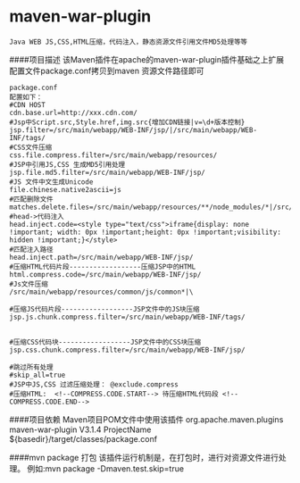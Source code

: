 # maven-war-plugin
	Java WEB JS,CSS,HTML压缩，代码注入，静态资源文件引用文件MD5处理等等

####项目描述
	该Maven插件在apache的maven-war-plugin插件基础之上扩展
	配置文件package.conf拷贝到maven 资源文件路径即可
	
	package.conf
	配置如下：
	#CDN HOST
	cdn.base.url=http://xxx.cdn.com/
	#Jsp中Script.src,Style.href,img.src{增加CDN链接|v=\d+版本控制}
	jsp.filter=/src/main/webapp/WEB-INF/jsp/|/src/main/webapp/WEB-INF/tags/
	#CSS文件压缩
	css.file.compress.filter=/src/main/webapp/resources/
	#JSP中引用JS,CSS 生成MD5引用处理
	jsp.file.md5.filter=/src/main/webapp/WEB-INF/jsp/
	#JS 文件中文生成Unicode
	file.chinese.native2ascii=js
	#匹配删除文件
	matches.delete.files=/src/main/webapp/resources/**/node_modules/*|/src/main/webapp/build
	#head->代码注入
	head.inject.code=<style type="text/css">iframe{display: none !important; width: 0px !important;height: 0px !important;visibility: hidden !important;}</style>
	#匹配注入路径
	head.inject.path=/src/main/webapp/WEB-INF/jsp/
	#压缩HTML代码片段------------------压缩JSP中的HTML
	html.compress.code=/src/main/webapp/WEB-INF/jsp/
	#Js文件压缩
	/src/main/webapp/resources/common/js/common*|\
	
	#压缩JS代码片段------------------JSP文件中的JS块压缩
	jsp.js.chunk.compress.filter=/src/main/webapp/WEB-INF/tags/
	
	
	#压缩CSS代码块------------------JSP文件中的CSS块压缩
	jsp.css.chunk.compress.filter=/src/main/webapp/WEB-INF/jsp/
	
	#跳过所有处理
	#skip_all=true
	#JSP中JS,CSS 过滤压缩处理： @exclude.compress
	#压缩HTML:  <!--COMPRESS.CODE.START--> 待压缩HTML代码段 <!--COMPRESS.CODE.END-->


####项目依赖
	Maven项目POM文件中使用该插件
	<plugin>
				<groupId>org.apache.maven.plugins</groupId>
				<artifactId>maven-war-plugin</artifactId>
				<version>V3.1.4</version>
				<configuration>
					<warName>ProjectName</warName>
					<packageConf>${basedir}/target/classes/package.conf</packageConf>
				</configuration>
			</plugin>
			
			
####mvn package 打包
	该插件运行机制是，在打包时，进行对资源文件进行处理。
	例如:mvn package -Dmaven.test.skip=true
	 			